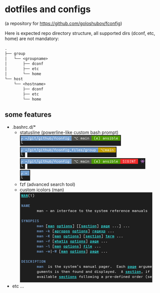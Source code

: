 # dotfiles and configs
(a repository for https://github.com/goloshubov/fconfig)

Here is expected repo directory structure, all supported dirs (dconf, etc, home) are not mandatory:

```
.
├── group
│   └── <groupname>
│       ├── dconf
│       ├── etc
│       └── home
└── host
    └── <hostname>
        ├── dconf
        ├── etc
        └── home
```

## some features
- .bashrc.d/*
  - statusline (powerline-like custom bash prompt)\
    ![screenshot0](https://github.com/goloshubov/fconfig_files/blob/main/.images/statusline_git_0.png)\
    ![screenshot1](https://github.com/goloshubov/fconfig_files/blob/main/.images/statusline_git_1.png)\
    ![screenshot2](https://github.com/goloshubov/fconfig_files/blob/main/.images/statusline_git_2.png)\
    ![screenshot3](https://github.com/goloshubov/fconfig_files/blob/main/.images/statusline_git_3.png)
  - fzf (advanced search tool)
  - custom icolors (man)\
    ![screenshot3](https://github.com/goloshubov/fconfig_files/blob/main/.images/man_colors.png)
- etc ...
